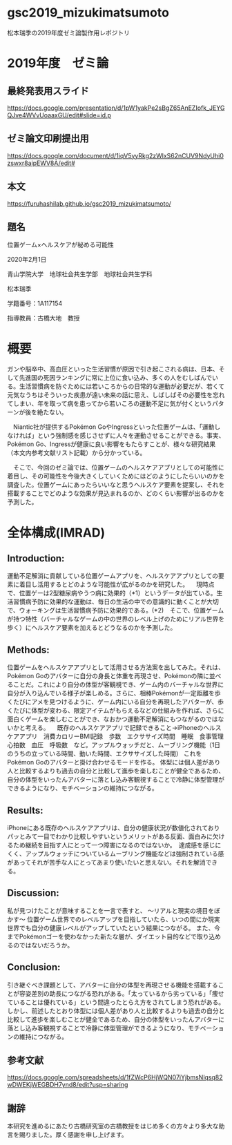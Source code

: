 # gsc2019_mizukimatsumoto
松本瑞季の2019年度ゼミ論製作用レポジトリ



# 2019年度　ゼミ論

## 最終発表用スライド

https://docs.google.com/presentation/d/1pW1yakPe2sBgZ65AnEZIofk_JEYGQJve4WVvUoaaxGU/edit#slide=id.p

## ゼミ論文印刷提出用

https://docs.google.com/document/d/1iqV5yyRkg2zWlxS62nCUV9NdyUhi0zswxr8aipEWV8A/edit#

## 本文

https://furuhashilab.github.io/gsc2019_mizukimatsumoto/


## 題名
位置ゲーム×ヘルスケアが秘める可能性

2020年2月1日

青山学院大学　地球社会共生学部　地球社会共生学科

松本瑞季

学籍番号：1A117154

指導教員：古橋大地　教授

# 概要

ガンや脳卒中、高血圧といった生活習慣が原因で引き起こされる病は、日本、そして先進国の死因ランキングに常に上位に食い込み、多くの人をむしばんでいる。生活習慣病を防ぐためには若いころからの日常的な運動が必要だが、若くて元気なうちはそういった疾患が遠い未来の話に思え、しばしばその必要性を忘れてしまい、年を取って病を患ってから若いころの運動不足に気が付くというパターンが後を絶たない。

　Niantic社が提供するPokémon GoやIngressといった位置ゲームは、「運動しなければ」という強制感を感じさせずに人々を運動させることができる。事実、Pokémon Go、Ingressが健康に良い影響をもたらすことが、様々な研究結果（本文内参考文献リスト記載）から分かっている。
 
　そこで、今回のゼミ論では、位置ゲームのヘルスケアアプリとしての可能性に着目し、その可能性を今後大きくしていくためにはどのようにしたらいいのかを調査した。位置ゲームにあったらいいなと思うヘルスケア要素を提案し、それを搭載することでどのような効果が見込まれるのか、どのくらい影響が出るのかを予測した。


# 全体構成(IMRAD)

## Introduction:

運動不足解消に貢献している位置ゲームアプリを、ヘルスケアアプリとしての要素に着目し活用するとどのような可能性が広がるのかを研究した。
　現時点で、位置ゲーは2型糖尿病やうつ病に効果的（*1）というデータが出ている。生活習慣病予防に効果的な運動は、毎日の生活の中での意識的に動くことが大切で、ウォーキングは生活習慣病予防に効果的である。(*2)　そこで、位置ゲームが持つ特性（バーチャルなゲームの中の世界のレベル上げのためにリアル世界を歩く）にヘルスケア要素を加えるとどうなるのかを予測した。


## Methods:

位置ゲームをヘルスケアアプリとして活用させる方法案を出してみた。それは、Pokémon Goのアバターに自分の身長と体重を再現させ、Pokémonの隣に並べることだ。これにより自分の体型が客観視でき、ゲーム内のバーチャルな世界に自分が入り込んでいる様子が楽しめる。さらに、相棒Pokémonが一定距離を歩くたびにアメを見つけるように、ゲーム内にいる自分を再現したアバターが、歩くたびに体型が変わる、限定アイテムがもらえるなどの仕組みを作れば、さらに面白くゲームを楽しむことができ、なおかつ運動不足解消にもつながるのではないかと考える。
　既存のヘルスケアアプリで記録できること→iPhoneのヘルスケアアプリ　消費カロリーBMI記録　歩数　エクササイズ時間　睡眠　食事管理　心拍数　血圧　呼吸数　など。アップルウォッチだと、ムーブリング機能（1日のうちの立っている時間、動いた時間、エクササイズした時間）
これをPokémon Goのアバターと掛け合わせるモードを作る。
体型には個人差があり人と比較するよりも過去の自分と比較して進歩を楽しむことが健全であるため、自分の体型をいったんアバターに落とし込み客観視することで冷静に体型管理ができるようになり、モチベーションの維持につながる。

## Results:

iPhoneにある既存のヘルスケアアプリは、自分の健康状況が数値化されておりパッとみて一目でわかり比較しやすいというメリットがある反面、面白みに欠けるため継続を目指す人にとって一つ障害になるのではないか。　達成感を感じにくく、アップルウォッチについているムーブリング機能などは強制されている感があってそれが苦手な人にとってあまり使いたいと思えない。それを解消できる。

## Discussion:

私が見つけたことが意味することを一言で表すと、
～リアルと現実の境目をぼかす～
位置ゲーム世界でのレベルアップを目指していたら、いつの間にか現実世界でも自分の健康レベルがアップしていたという結果につながる。
また、今までPokémonゴーを使わなかった新たな層が、ダイエット目的などで取り込めるのではないだろうか。


## Conclusion:

引き継ぐべき課題として、アバターに自分の体型を再現させる機能を搭載することが容姿差別の助長につながる恐れがある。「太っているから劣っている」「痩せていることは優れている」という間違ったとらえ方をされてしまう恐れがある。
しかし、前述したとおり体型には個人差があり人と比較するよりも過去の自分と比較して進歩を楽しむことが健全であるため、自分の体型をいったんアバターに落とし込み客観視することで冷静に体型管理ができるようになり、モチベーションの維持につながる。



## 参考文献

https://docs.google.com/spreadsheets/d/1fZWcP6HjWQN07iYjbmsNlqsq82wDWEKjWEGBDH7ynd8/edit?usp=sharing

## 謝辞
本研究を進めるにあたり古橋研究室の古橋教授をはじめ多くの方々より多大な助言を賜りました。厚く感謝を申し上げます。
